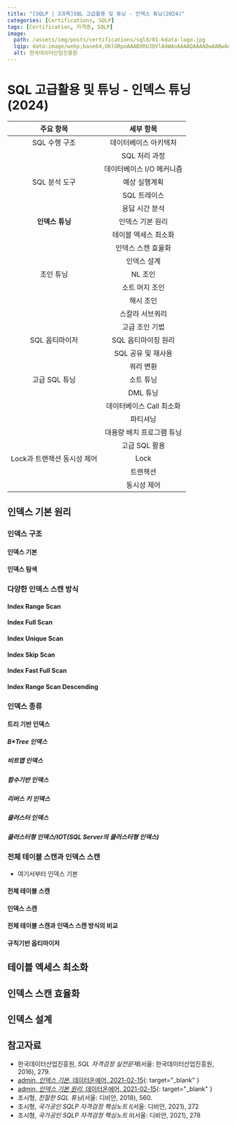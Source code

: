 ```yaml
---
title: "[SQLP | 3과목]SQL 고급활용 및 튜닝 - 인덱스 튜닝(2024)"
categories: [Certifications, SQLP]
tags: [Certification, 자격증, SQLP]
image:
  path: /assets/img/posts/certifications/sqld/01-kdata-logo.jpg
  lqip: data:image/webp;base64,UklGRpoAAABXRUJQVlA4WAoAAAAQAAAADwAABwAAQUxQSDIAAAARL0AmbZurmr57yyIiqE8oiG0bejIYEQTgqiDA9vqnsUSI6H+oAERp2HZ65qP/VIAWAFZQOCBCAAAA8AEAnQEqEAAIAAVAfCWkAALp8sF8rgRgAP7o9FDvMCkMde9PK7euH5M1m6VWoDXf2FkP3BqV0ZYbO6NA/VFIAAAA
  alt: 한국데이터산업진흥원
---
```


# SQL 고급활용 및 튜닝 - 인덱스 튜닝(2024)

|         주요 항목           |         세부 항목       |
|:--------------------------:|:-----------------------:|
|        SQL 수행 구조        |  데이터베이스 아키텍처   |
|                            |       SQL 처리 과정      |
|                            | 데이터베이스 I/O 메커니즘 |
|        SQL 분석 도구        |       예상 실행계획      |
|                            |        SQL 트레이스      |
|                            |       응답 시간 분석     |
|       **인덱스 튜닝**	      |      인덱스 기본 원리    |
|                            |    테이블 엑세스 최소화   |
|                            |     인덱스 스캔 효율화    |
|                            |         인덱스 설계       |
|          조인 튜닝	        |          NL 조인         |
|                            |        소트 머지 조인     |
|                            |          해시 조인        |
|                            |       스칼라 서브쿼리     |
|                            |        고급 조인 기법     |
|       SQL 옵티마이저        |     SQL 옵티마이징 원리   |
|                            |      SQL 공유 및 재사용   |
|                            |          쿼리 변환        |
|        고급 SQL 튜닝        |         소트 튜닝        |
|                            |          DML 튜닝        |
|                            |  데이터베이스 Call 최소화 |
|                            |          파티셔닝         |
|                            |  대용량 배치 프로그램 튜닝 |
|                            |       고급 SQL 활용       |
| Lock과 트랜잭션 동시성 제어	|            Lock           |
|                            |          트랜잭션         |
|                            |        동시성 제어        |

## 인덱스 기본 원리

### 인덱스 구조

#### 인덱스 기본

#### 인덱스 탐색

### 다양한 인덱스 스캔 방식

#### Index Range Scan

#### Index Full Scan

#### Index Unique Scan

#### Index Skip Scan

#### Index Fast Full Scan

#### Index Range Scan Descending

### 인덱스 종류

#### 트리 기반 인덱스

##### B*Tree 인덱스

##### 비트맵 인덱스

##### 함수기반 인덱스

##### 리버스 키 인덱스

##### 클러스터 인덱스

##### 클러스터형 인덱스/IOT(SQL Server의 클러스터형 인덱스)

### 전체 테이블 스캔과 인덱스 스캔

- 여기서부터 인덱스 기본

#### 전체 테이블 스캔

#### 인덱스 스캔

#### 전체 테이블 스캔과 인덱스 스캔 방식의 비교

#### 규칙기반 옵티마이저

## 테이블 엑세스 최소화

## 인덱스 스캔 효율화

## 인덱스 설계

## 참고자료

- 한국데이터산업진흥원, *SQL 자격검정 실전문제*(서울: 한국데이터산업진흥원, 2016), 279.
- [admin, *인덱스 기본*, 데이터온에어, 2021-02-15](https://dataonair.or.kr/db-tech-reference/d-guide/sql/?pageid=2&mod=document&uid=355){: target="_blank" }
- [admin, *인덱스 기본 원리*, 데이터온에어, 2021-02-15](https://dataonair.or.kr/db-tech-reference/d-guide/sql/?pageid=1&mod=document&uid=366){: target="_blank" }
- 조시형, *친절한 SQL 튜닝*(서울: 디비안, 2018), 560.
- 조시형, *국가공인 SQLP 자격검정 핵심노트 Ⅰ*(서울: 디비안, 2021), 272
- 조시형, *국가공인 SQLP 자격검정 핵심노트 Ⅱ*(서울: 디비안, 2021), 278